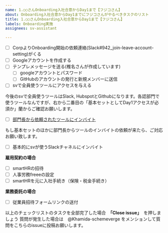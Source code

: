 ```yaml
---
name: 1.○○さんOnboarding入社合意からDay1まで【フジコさん】
about: Onboarding入社合意からDay1までにフジコさんがやるべきタスクのリスト
title: 1.○○さんOnboarding入社合意からDay1まで【フジコさん】
labels: Onboarding実施
assignees: sv-assistant

---
```


- [ ] CorpよりOnboarding開始の依頼連絡(Slack#942_join-leave-account-setting)がくる
- [ ] Googleアカウントを作成する
- [ ] テンプレメッセージを送る(椎名さんが作成しています)
    - [ ] googleアカウントとパスワード
    - [ ] GitHubのアカウントの発行と新規メンバーに送信
- [ ] svで全員使うツールにアクセスを与える

今後のsvで全員使うツールはSlack, HubspotとGithubになります。各認部門で使うツールなんですが、右から二番目の「基本セットとしてDay1アクセスが必須か」蘭からご確認お願いします。

- [ ] [部門長から依頼されたツールにインバイト](https://docs.google.com/spreadsheets/d/14HujPUTcXi6i06-aShQcqanV2YQ9fnaOEs09Edm2er8/edit#gid=0)

もし基本セットのほかに部門長からツールのインバイトの依頼が来たら、ご対応お願い致します。

- [ ] 基本的にsvが使うSlackチャネルにインバイト 

**雇用契約の場合**

- [ ] smartHRの招待
- [ ] 人事労務freeeの設定
- [ ] smartHRを元に入社手続き（保険・税金手続き）

**業務委託の場合**

- [ ] 従業員招待フォームリンクの送付

以上のチェックリストのタスクを全部完了した場合　**「Close issue」**　を押しましょう
質問が発生した場合は　@Khamida-schemeverge をメンションして質問をこちらのissueに投稿お願いします。
